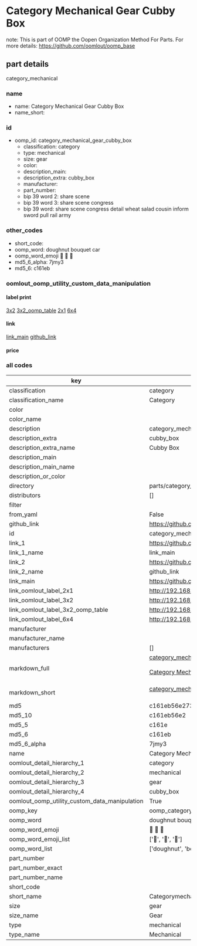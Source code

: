 # Category Mechanical Gear Cubby Box  

note: This is part of OOMP the Oopen Organization Method For Parts. For more details: https://github.com/oomlout/oomp_base

##  part details



category_mechanical

### name
* name: Category Mechanical Gear Cubby Box
* name_short: 
### id
* oomp_id: category_mechanical_gear_cubby_box
  * classification: category
  * type: mechanical
  * size: gear
  * color: 
  * description_main: 
  * description_extra: cubby_box
  * manufacturer: 
  * part_number: 
  * bip 39 word 2: share scene
  * bip 39 word 3: share scene congress
  * bip 39 word: share scene congress detail wheat salad cousin inform sword pull rail army

### other_codes
* short_code: 
* oomp_word: doughnut bouquet car
* oomp_word_emoji :doughnut: :bouquet: :car:
* md5_6_alpha: 7jmy3
* md5_6: c161eb






### oomlout_oomp_utility_custom_data_manipulation
#### label print
[3x2](http://192.168.1.245:1112/?label=oomp%207jmy3)
[3x2_oomp_table](http://192.168.1.107:1112/?label=oomp%207jmy3)
[2x1](http://192.168.1.242:1112/?label=oomp%207jmy3)
[6x4](http://192.168.1.55:1112/?label=oomp%207jmy3)    

#### link

[link_main](https://github.com/oomlout/oomlout_oomp_current_version_messy/tree/main/parts/category_mechanical_gear_cubby_box) [github_link](https://github.com/oomlout/oomlout_oomp_part_src/tree/main/parts/category_mechanical_gear_cubby_box)                             

#### price







### all codes 
| key | value |  
| --- | --- |  
| classification | category |  
| classification_name | Category |  
| color |  |  
| color_name |  |  
| description | category_mechanical |  
| description_extra | cubby_box |  
| description_extra_name | Cubby Box |  
| description_main |  |  
| description_main_name |  |  
| description_or_color |   |  
| directory | parts/category_mechanical_gear_cubby_box |  
| distributors | [] |  
| filter |  |  
| from_yaml | False |  
| github_link | https://github.com/oomlout/oomlout_oomp_part_src/tree/main/parts/category_mechanical_gear_cubby_box |  
| id | category_mechanical_gear_cubby_box |  
| link_1 | https://github.com/oomlout/oomlout_oomp_current_version_messy/tree/main/parts/category_mechanical_gear_cubby_box |  
| link_1_name | link_main |  
| link_2 | https://github.com/oomlout/oomlout_oomp_part_src/tree/main/parts/category_mechanical_gear_cubby_box |  
| link_2_name | github_link |  
| link_main | https://github.com/oomlout/oomlout_oomp_current_version_messy/tree/main/parts/category_mechanical_gear_cubby_box |  
| link_oomlout_label_2x1 | http://192.168.1.242:1112/?label=oomp%207jmy3 |  
| link_oomlout_label_3x2 | http://192.168.1.245:1112/?label=oomp%207jmy3 |  
| link_oomlout_label_3x2_oomp_table | http://192.168.1.107:1112/?label=oomp%207jmy3 |  
| link_oomlout_label_6x4 | http://192.168.1.55:1112/?label=oomp%207jmy3 |  
| manufacturer |  |  
| manufacturer_name |  |  
| manufacturers | [] |  
| markdown_full | [category_mechanical_gear_cubby_box](https://github.com/oomlout/oomlout_oomp_current_version_messy/tree/main/parts/category_mechanical_gear_cubby_box)<br>[](https://github.com/oomlout/oomlout_oomp_current_version_messy/tree/main/parts/category_mechanical_gear_cubby_box)<br>[Category Mechanical Gear Cubby Box](https://github.com/oomlout/oomlout_oomp_current_version_messy/tree/main/parts/category_mechanical_gear_cubby_box)<br><br> |  
| markdown_short | [category_mechanical_gear_cubby_box](https://github.com/oomlout/oomlout_oomp_current_version_messy/tree/main/parts/category_mechanical_gear_cubby_box)<br><br> |  
| md5 | c161eb56e273862ef97cf3c45e302629 |  
| md5_10 | c161eb56e2 |  
| md5_5 | c161e |  
| md5_6 | c161eb |  
| md5_6_alpha | 7jmy3 |  
| name | Category Mechanical Gear Cubby Box |  
| oomlout_detail_hierarchy_1 | category |  
| oomlout_detail_hierarchy_2 | mechanical |  
| oomlout_detail_hierarchy_3 | gear |  
| oomlout_detail_hierarchy_4 | cubby_box |  
| oomlout_oomp_utility_custom_data_manipulation | True |  
| oomp_key | oomp_category_mechanical_gear_cubby_box |  
| oomp_word | doughnut bouquet car |  
| oomp_word_emoji | :doughnut: :bouquet: :car: |  
| oomp_word_emoji_list | [':doughnut:', ':bouquet:', ':car:'] |  
| oomp_word_list | ['doughnut', 'bouquet', 'car'] |  
| part_number |  |  
| part_number_exact |  |  
| part_number_name |  |  
| short_code |  |  
| short_name | Categorymechanical |  
| size | gear |  
| size_name | Gear |  
| type | mechanical |  
| type_name | Mechanical |  
